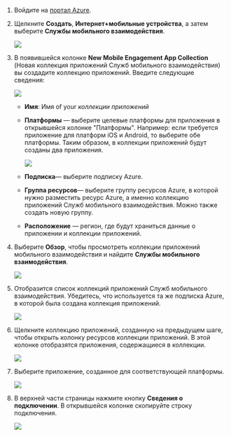 
1. Войдите на [портал Azure](https://portal.azure.com).
2. Щелкните **Создать**, **Интернет+мобильные устройства**, а затем выберите **Службы мобильного взаимодействия**.
   
    ![](./media/mobile-engagement-create-app-in-portal-new/browse-azme-extension.png)
3. В появившейся колонке **New Mobile Engagement App Collection** (Новая коллекция приложений Служб мобильного взаимодействия) вы создадите коллекцию приложений. Введите следующие сведения:
   
    ![](./media/mobile-engagement-create-app-in-portal-new/new-azme-app.png)
   
   * **Имя**: Имя of your *коллекции приложений* 
   * **Платформы** — выберите целевые платформы для приложения в открывшейся колонке "Платформы". Например:  если требуется приложение для платформ iOS и Android, то выберите обе платформы. Таким образом, в коллекции приложений будут созданы два приложения. 
     
      ![](./media/mobile-engagement-create-app-in-portal-new/choose-platform.png)
   * **Подписка**— выберите подписку Azure. 
   * **Группа ресурсов**— выберите группу ресурсов Azure, в которой нужно разместить ресурс Azure, а именно коллекцию приложений Служб мобильного взаимодействия. Можно также создать новую группу.  
   * **Расположение** — регион, где будут храниться данные о приложении и коллекции приложений.
4. Выберите **Обзор**, чтобы просмотреть коллекции приложений мобильного взаимодействия и найдите **Службы мобильного взаимодействия**.
   
    ![](./media/mobile-engagement-create-app-in-portal-new/browse-mobile-engagement-menu.png)
5. Отобразится список коллекций приложений Служб мобильного взаимодействия. Убедитесь, что используется та же подписка Azure, в которой была создана коллекция приложений.
   
    ![](./media/mobile-engagement-create-app-in-portal-new/browse-mobile-engagement.png)
6. Щелкните коллекцию приложений, созданную на предыдущем шаге, чтобы открыть колонку ресурсов коллекции приложений. В этой колонке отобразятся приложения, содержащиеся в коллекции. 
   
    ![](./media/mobile-engagement-create-app-in-portal-new/mobile-engagement-app-collection.png)
7. Выберите приложение, созданное для соответствующей платформы. 
   
    ![](./media/mobile-engagement-create-app-in-portal-new/mobile-engagement-app.png)
8. В верхней части страницы нажмите кнопку **Сведения о подключении**. В открывшейся колонке скопируйте строку подключения. 
   
    ![](./media/mobile-engagement-create-app-in-portal-new/app-connection-info.png)

